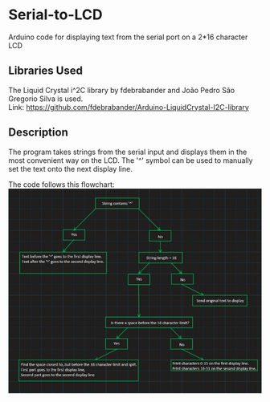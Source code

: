# Serial-to-LCD
Arduino code for displaying text from the serial port on a 2*16 character LCD

## Libraries Used
The Liquid Crystal i^2C library by fdebrabander and João Pedro São Gregorio Silva is used.  
Link: https://github.com/fdebrabander/Arduino-LiquidCrystal-I2C-library  

## Description  
The program takes strings from the serial input and displays them in the most convenient way on the LCD. The '^' symbol can be used to manually set the text onto the next display line. 

The code follows this flowchart: ![alt text](https://github.com/Linja82/Serial-to-LCD/blob/main/Screenshots/String%20Convertor%20Flowchart.jpg)
